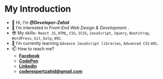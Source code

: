 # My Introduction #
- 👋 Hi, I’m ***@Developer-Zahid***
- 👀 I’m interested in *Front-End Web Design & Development* .
- 😎 My skills- ```React JS```, ```HTML```, ```CSS```, ```SCSS```, ```JavaScript```, ```Jquery```, ```Bootstrap```, ```WordPress```, ```Git```, ```Gulp```, etc.  
- 🌱 I’m currently learning ```Advance JavaScript libraries```, ```Advanced CSS``` etc.
- 📫 How to reach me?
  - **[Facebook](https://www.facebook.com/coderexpertzahid/ "My Facebook Link")**
  - **[CodePen](https://codepen.io/DeveloperZahid "My Codepen Link")**
  - **[Linkedin](https://www.linkedin.com/in/zahid-hasan-munna/ "My Linkedin Link")**
  - **<coderexpertzahid@gmail.com>**

<!---
Developer-Zahid/Developer-Zahid is a ✨ special ✨ repository because its `README.md` (this file) appears on your GitHub profile.
You can click the Preview link to take a look at your changes.
--->
